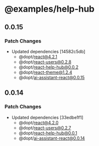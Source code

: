 # @examples/help-hub

## 0.0.15

### Patch Changes

- Updated dependencies [14582c5db]
  - @dopt/react@4.2.1
  - @dopt/react-users@0.2.8
  - @dopt/react-help-hub@0.0.2
  - @dopt/react-theme@1.2.4
  - @dopt/ai-assistant-react@0.0.15

## 0.0.14

### Patch Changes

- Updated dependencies [33edbe1f1]
  - @dopt/react@4.2.0
  - @dopt/react-users@0.2.7
  - @dopt/react-help-hub@0.0.1
  - @dopt/ai-assistant-react@0.0.14
